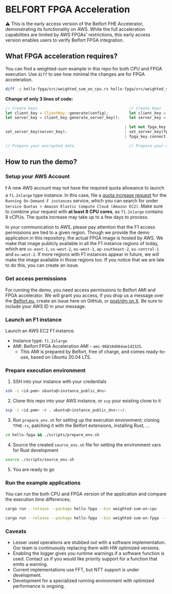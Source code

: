 # BELFORT FPGA Acceleration

:warning: This is the early access version of the Belfort FHE Accelerator, demonstrating its functionality on AWS. While the full acceleration capabilities are limited by AWS FPGAs' restrictions, this early access version enables users to verify Belfort FPGA integration.

## What FPGA acceleration requires?

You can find a weighted-sum example in this repo for both CPU and FPGA execution. Use `diff` to see how minimal the changes are for FPGA acceleration.

```bash
diff -y hello-fpga/src/weighted_sum_on_cpu.rs hello-fpga/src/weighted_sum_on_fpga.rs
```

**Change of only 3 lines of code:**

```Rust
// Create keys                                        // Create keys
let client_key = ClientKey::generate(config);         let client_key = ClientKey::generate(config);
let server_key = client_key.generate_server_key();    let server_key = client_key.generate_server_key();

                                                    | let mut fpga_key = BelfortServerKey::from(&server_key);
set_server_key(server_key);                         | set_server_key(fpga_key.clone());
                                                    | fpga_key.connect(1);

// Prepare your encrypted data                        // Prepare your encrypted data
```

## How to run the demo?

### Setup your AWS Account

:exclamation: A new AWS account may not have the required quota allowance to launch a `f1.2xlarge` type instance. In this case, file a [quota increase request](https://aws.amazon.com/getting-started/hands-on/request-service-quota-increase/) for the `Running On-Demand F instances` service, which you can search for under `Service Quotas > Amazon Elastic Compute Cloud (Amazon EC2)`. Make sure to combine your request with **at least 8 CPU cores**, as `f1.2xlarge` contains 8 vCPUs. The quota increase may take up to a few days to process.

In your communication to AWS, please pay attention that the F1 access permissions are tied to a given region. Though we provide the demo application in this repository, the actual FPGA image is hosted by AWS. We make that image publicly available in all the F1 instance regions of today, which are `us-east-1`, `us-west-2`, `eu-west-1`, `ap-southeast-2`, `eu-central-1` and `eu-west-2`. If more regions with F1 instances appear in future, we will make the image available in those regions too. If you notice that we are late to do this, you can create an issue.

### Get access permissions

For running the demo, you need access permissions to Belfort AMI and FPGA accelerator. We will grant you access, if you drop us a message over the [Belfort.eu](https://belfort.eu/contact/), create an issue here on GitHub, or [post/dm on X](https://x.com/belfort_eu). Be sure to include your AWS ID in your message.

### Launch an F1 instance

Launch an AWS EC2 F1 instance.

- Instance type: `f1.2xlarge`
- AMI: Belfort FPGA Acceleration AMI - `ami-06810d664ae1d2325`.
  - This AMI is prepared by Belfort, free of charge, and comes ready-to-use, based on Ubuntu 20.04 LTS.

### Prepare execution environment

1. SSH into your instance with your credentials

```bash
ssh -i <id.pem> ubuntu@<instance_public_dns>
```

2. Clone this repo into your AWS instance, or `scp` your existing clone to it

```bash
scp -i <id.pem> -r . ubuntu@<instance_public_dns>:~/.
```

3. Run `prepare_env.sh` for setting up the execution environment; cloning `TFHE-rs`, patching it with the Belfort extensions, installing Rust, ...

```bash
cd hello-fpga && ./scripts/prepare_env.sh
```

4. Source the created `source_env.sh` file for setting the environment vars for Rust development

```bash
source ./scripts/source_env.sh
```

5. You are ready to go

### Run the example applications

You can run the both CPU and FPGA version of the application and compare the execution time differences;

```bash
cargo run --release --package hello-fpga --bin weighted-sum-on-cpu
```

```bash
cargo run --release --package hello-fpga --bin weighted-sum-on-fpga --features fpga
```

### Caveats

- Lesser used operations are stubbed out with a software implementation. Our team is continuously replacing them with HW optimized versions.
- Enabling the logger gives you runtime warnings if a software function is used. Contact us if you would like priority support for a function that emits a warning.
- Current implementations use FFT, but NTT support is under development.
- Development for a specialized running environment with optimized performance is ongoing.
